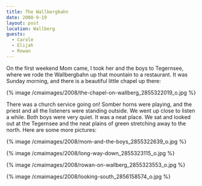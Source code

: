 ```yaml
---
title: The Wallbergbahn
date: 2008-9-19
layout: post
location: Wallberg
guests:
  - Carole
  - Elijah
  - Rowan
---
```


On the first weekend Mom came, I took her and the boys to Tegernsee, where
we rode the Wallbergbahn up that mountain to a restaurant. It was Sunday
morning, and there is a beautiful little chapel up there:
  
  
{% image /cmaimages/2008/the-chapel-on-wallberg_2855322019_o.jpg %}
  
  
There was a church service going on! Somber horns were playing, and the
priest and all the listeners were standing outside. We went up close to
listen a while. Both boys were very quiet. It was a neat place. We sat
and looked out at the Tegernsee and the neat plains of green stretching
away to the north. Here are some more pictures:
  
  
{% image /cmaimages/2008/mom-and-the-boys_2855322639_o.jpg %}
  
  
{% image /cmaimages/2008/long-way-down_2855323115_o.jpg %}
  
{% image /cmaimages/2008/rowan-on-wallberg_2855323553_o.jpg %}
  
{% image /cmaimages/2008/looking-south_2856158574_o.jpg %}
